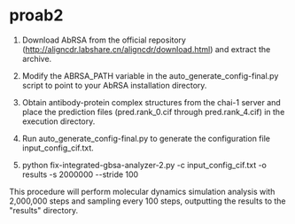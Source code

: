 # proab2
1. Download AbRSA from the official repository (http://aligncdr.labshare.cn/aligncdr/download.html) and extract the archive.

2. Modify the ABRSA_PATH variable in the auto_generate_config-final.py script to point to your AbRSA installation directory.

3. Obtain antibody-protein complex structures from the chai-1 server and place the prediction files (pred.rank_0.cif through pred.rank_4.cif) in the execution directory.

4. Run auto_generate_config-final.py to generate the configuration file input_config_cif.txt.

5. python fix-integrated-gbsa-analyzer-2.py -c input_config_cif.txt -o results -s 2000000 --stride 100

This procedure will perform molecular dynamics simulation analysis with 2,000,000 steps and sampling every 100 steps, outputting the results to the "results" directory.
